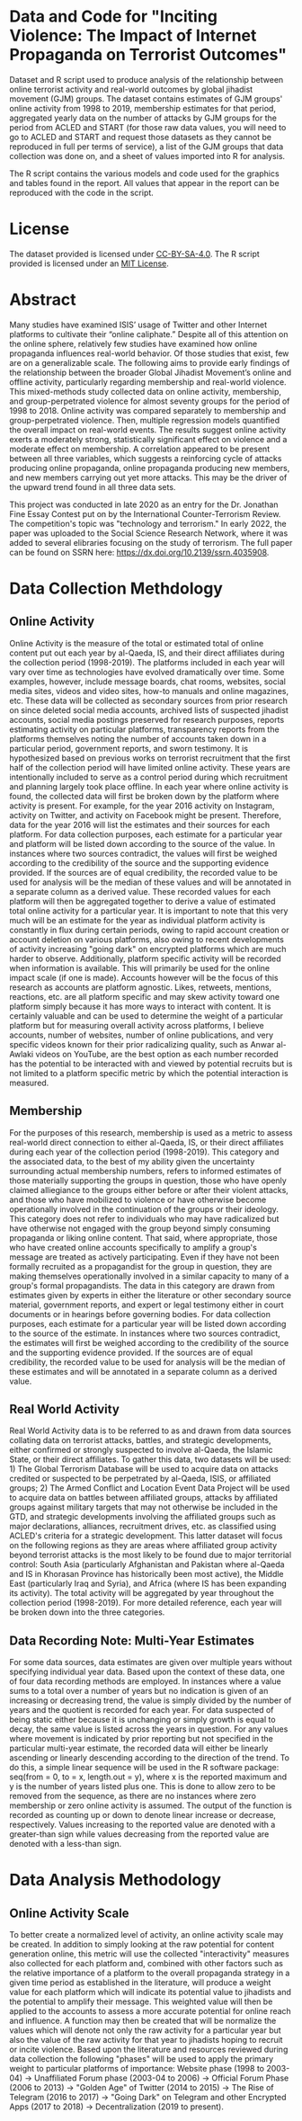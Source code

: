 # Data and Code for "Inciting Violence: The Impact of Internet Propaganda on Terrorist Outcomes"
Dataset and R script used to produce analysis of the relationship between online terrorist activity and real-world outcomes by global jihadist movement (GJM) groups. The dataset contains estimates of GJM groups' online activity from 1998 to 2019, membership estimates for that period, aggregated yearly data on the number of attacks by GJM groups for the period from ACLED and START (for those raw data values, you will need to go to ACLED and START and request those datasets as they cannot be reproduced in full per terms of service), a list of the GJM groups that data collection was done on, and a sheet of values imported into R for analysis. 

The R script contains the various models and code used for the graphics and tables found in the report. All values that appear in the report can be reproduced with the code in the script.

# License
The dataset provided is licensed under [CC-BY-SA-4.0](https://github.com/CWilson01/violence-incitement-research/blob/main/DATASET%20LICENSE.md). The R script provided is licensed under an [MIT License](https://github.com/CWilson01/violence-incitement-research/blob/main/CODE%20LICENSE.md).

# Abstract
Many studies have examined ISIS’ usage of Twitter and other Internet platforms to cultivate their “online caliphate.” Despite all of this attention on the online sphere, relatively few studies have examined how online propaganda influences real-world behavior. Of those studies that exist, few are on a generalizable scale. The following aims to provide early findings of the relationship between the broader Global Jihadist Movement’s online and offline activity, particularly regarding membership and real-world violence. This mixed-methods study collected data on online activity, membership, and group-perpetrated violence for almost seventy groups for the period of 1998 to 2018. Online activity was compared separately to membership and group-perpetrated violence. Then, multiple regression models quantified the overall impact on real-world events. The results suggest online activity exerts a moderately strong, statistically significant effect on violence and a moderate effect on membership. A correlation appeared to be present between all three variables, which suggests a reinforcing cycle of attacks producing online propaganda, online propaganda producing new members, and new members carrying out yet more attacks. This may be the driver of the upward trend found in all three data sets.

This project was conducted in late 2020 as an entry for the Dr. Jonathan Fine Essay Contest put on by the International Counter-Terrorism Review. The competition's topic was "technology and terrorism." In early 2022, the paper was uploaded to the Social Science Research Network, where it was added to several elibraries focusing on the study of terrorism. The full paper can be found on SSRN here: https://dx.doi.org/10.2139/ssrn.4035908.

# Data Collection Methdology

## Online Activity
Online Activity is the measure of the total or estimated total of online content put out each year by al-Qaeda, IS, and their direct affiliates during the collection period (1998-2019). The platforms included in each year will vary over time as technologies have evolved dramatically over time. Some examples, however, include message boards, chat rooms, websites, social media sites, videos and video sites, how-to manuals and online magazines, etc. These data will be collected as secondary sources from prior research on since deleted social media accounts, archived lists of suspected jihadist accounts, social media postings preserved for research purposes, reports estimating activity on particular platforms, transparency reports from the platforms themselves noting the number of accounts taken down in a particular period, government reports, and sworn testimony. It is hypothesized based on previous works on terrorist recruitment that the first half of the collection period will have limited online activity. These years are intentionally included to serve as a control period during which recruitment and planning largely took place offline. In each year where online activity is found, the collected data will first be broken down by the platform where activity is present. For example, for the year 2016 activity on Instagram, activity on Twitter, and activity on Facebook might be present. Therefore, data for the year 2016 will list the estimates and their sources for each platform. For data collection purposes, each estimate for a particular year and platform will be listed down according to the source of the value. In instances where two sources contradict, the values will first be weighed according to the credibility of the source and the supporting evidence provided. If the sources are of equal credibility, the recorded value to be used for analysis will be the median of these values and will be annotated in a separate column as a derived value. These recorded values for each platform will then be aggregated together to derive a value of estimated total online activity for a particular year. It is important to note that this very much will be an estimate for the year as individual platform activity is constantly in flux during certain periods, owing to rapid account creation or account deletion on various platforms, also owing to recent developments of activity increasing "going dark" on encrypted platforms which are much harder to observe. Additionally, platform specific activity will be recorded when information is available. This will primarily be used for the online impact scale (if one is made). Accounts however will be the focus of this research as accounts are platform agnostic. Likes, retweets, mentions, reactions, etc. are all platform specific and may skew activity toward one platform simply because it has more ways to interact with content. It is certainly valuable and can be used to determine the weight of a particular platform but for measuring overall activity across platforms, I believe accounts, number of websites, number of online publications, and very specific videos known for their prior radicalizing quality, such as Anwar al-Awlaki videos on YouTube, are the best option as each number recorded has the potential to be interacted with and viewed by potential recruits but is not limited to a platform specific metric by which the potential interaction is measured.

## Membership
For the purposes of this research, membership is used as a metric to assess real-world direct connection to either al-Qaeda, IS, or their direct affiliates during each year of the collection period (1998-2019). This category and the associated data, to the best of my ability given the uncertainty surrounding actual membership numbers, refers to informed estimates of those materially supporting the groups in question, those who have openly claimed alliegiance to the groups either before or after their violent attacks, and those who have mobilized to violence or have otherwise become operationally involved in the continuation of the groups or their ideology. This category does not refer to individuals who may have radicalized but have otherwise not engaged with the group beyond simply consuming propaganda or liking online content. That said, where appropriate, those who have created online accounts specifically to amplify a group's message are treated as actively participating. Even if they have not been formally recruited as a propagandist for the group in question, they are making themselves operationally involved in a similar capacity to many of a group's formal propagandists. The data in this category are drawn from estimates given by experts in either the literature or other secondary source material, government reports, and expert or legal testimony either in court documents or in hearings before governing bodies. For data collection purposes, each estimate for a particular year will be listed down according to the source of the estimate. In instances where two sources contradict, the estimates will first be weighed according to the credibility of the source and the supporting evidence provided. If the sources are of equal credibility, the recorded value to be used for analysis will be the median of these estimates and will be annotated in a separate column as a derived value.

## Real World Activity
Real World Activity data is to be referred to as and drawn from data sources collating data on terrorist attacks, battles, and strategic developments, either confirmed or strongly suspected to involve al-Qaeda, the Islamic State, or their direct affiliates. To gather this data, two datasets will be used: 1) The Global Terrorism Database will be used to acquire data on attacks credited or suspected to be perpetrated by al-Qaeda, ISIS, or affiliated groups; 2) The Armed Conflict and Location Event Data Project will be used to acquire data on battles between affiliated groups, attacks by affiliated groups against military targets that may not otherwise be included in the GTD, and strategic developments involving the affiliated groups such as major declarations, alliances, recruitment drives, etc. as classified using ACLED's criteria for a strategic development. This latter dataset will focus on the following regions as they are areas where affiliated group activity beyond terrorist attacks is the most likely to be found due to major territorial control: South Asia (particularly Afghanistan and Pakistan where al-Qaeda and IS in Khorasan Province has historically been most active), the Middle East (particularly Iraq and Syria), and Africa (where IS has been expanding its activity). The total activity will be aggregated by year throughout the collection period (1998-2019). For more detailed reference, each year will be broken down into the three categories.

## Data Recording Note: Multi-Year Estimates
For some data sources, data estimates are given over multiple years without specifying individual year data. Based upon the context of these data, one of four data recording methods are employed. In instances where a value sums to a total over a number of years but no indication is given of an increasing or decreasing trend, the value is simply divided by the number of years and the quotient is recorded for each year. For data suspected of being static either because it is unchanging or simply growth is equal to decay, the same value is listed across the years in question. For any values where movement is indicated by prior reporting but not specified in the particular multi-year estimate, the recorded data will either be linearly ascending or linearly descending according to the direction of the trend. To do this, a simple linear sequence will be used in the R software package: seq(from = 0, to = x, length.out = y), where x is the reported maximum and y is the number of years listed plus one. This is done to allow zero to be removed from the sequence, as there are no instances where zero membership or zero online activity is assumed. The output of the function is recorded as counting up or down to denote linear increase or decrease, respectively. Values increasing to the reported value are denoted with a greater-than sign while values decreasing from the reported value are denoted with a less-than sign.

# Data Analysis Methodology

## Online Activity Scale
To better create a normalized level of activity, an online activity scale may be created. In addition to simply looking at the raw potential for content generation online, this metric will use the collected "interactivity" measures also collected for each platform and, combined with other factors such as the relative importance of a platform to the overall propaganda strategy in a given time period as established in the literature, will produce a weight value for each platform which will indicate its potential value to jihadists and the potential to amplify their message. This weighted value will then be applied to the accounts to assess a more accurate potential for online reach and influence. A function may then be created that will be normalize the values  which will denote not only the raw activity for a particular year but also the value of the raw activity for that year to jihadists hoping to recruit or incite violence. Based upon the literature and resources reviewed during data collection the following "phases" will be used to apply the primary weight to particular platforms of importance: Website phase (1998 to 2003-04) -> Unaffiliated Forum phase (2003-04 to 2006) -> Official Forum Phase (2006 to 2013) -> "Golden Age" of Twitter (2014 to 2015) -> The Rise of Telegram (2016 to 2017) -> "Going Dark" on Telegram and other Encrypted Apps (2017 to 2018) -> Decentralization (2019 to present).
